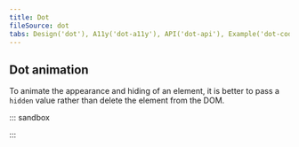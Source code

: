 ```yaml
---
title: Dot
fileSource: dot
tabs: Design('dot'), A11y('dot-a11y'), API('dot-api'), Example('dot-code'), Changelog('dot-changelog')
---
```


## Dot animation

To animate the appearance and hiding of an element, it is better to pass a `hidden` value rather than delete the element from the DOM.

::: sandbox

<script lang="tsx">
  export Demo from './examples/example_of_dot_animation.tsx';
</script>

:::

